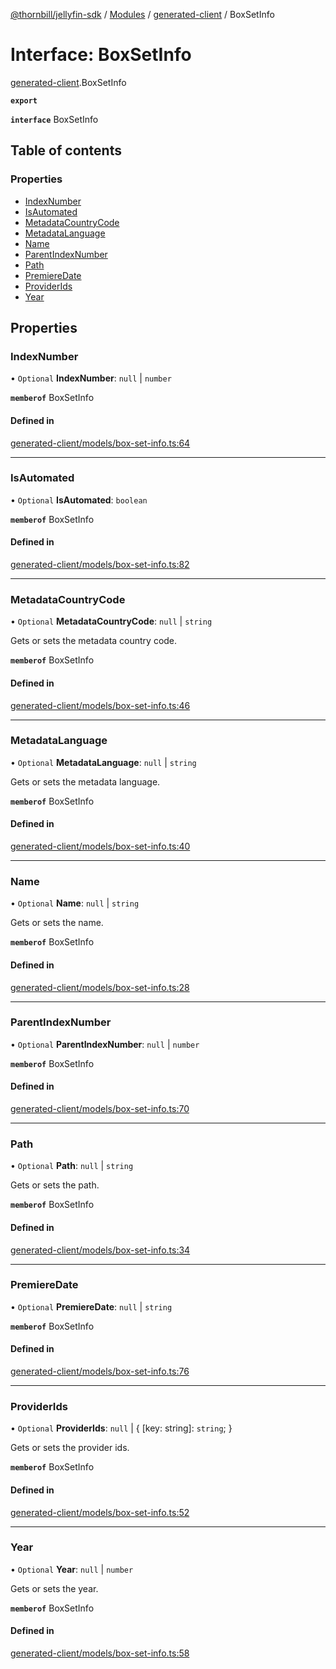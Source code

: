 [@thornbill/jellyfin-sdk](../README.md) / [Modules](../modules.md) / [generated-client](../modules/generated_client.md) / BoxSetInfo

# Interface: BoxSetInfo

[generated-client](../modules/generated_client.md).BoxSetInfo

**`export`**

**`interface`** BoxSetInfo

## Table of contents

### Properties

- [IndexNumber](generated_client.BoxSetInfo.md#indexnumber)
- [IsAutomated](generated_client.BoxSetInfo.md#isautomated)
- [MetadataCountryCode](generated_client.BoxSetInfo.md#metadatacountrycode)
- [MetadataLanguage](generated_client.BoxSetInfo.md#metadatalanguage)
- [Name](generated_client.BoxSetInfo.md#name)
- [ParentIndexNumber](generated_client.BoxSetInfo.md#parentindexnumber)
- [Path](generated_client.BoxSetInfo.md#path)
- [PremiereDate](generated_client.BoxSetInfo.md#premieredate)
- [ProviderIds](generated_client.BoxSetInfo.md#providerids)
- [Year](generated_client.BoxSetInfo.md#year)

## Properties

### IndexNumber

• `Optional` **IndexNumber**: ``null`` \| `number`

**`memberof`** BoxSetInfo

#### Defined in

[generated-client/models/box-set-info.ts:64](https://github.com/thornbill/jellyfin-sdk-typescript/blob/21a118e/src/generated-client/models/box-set-info.ts#L64)

___

### IsAutomated

• `Optional` **IsAutomated**: `boolean`

**`memberof`** BoxSetInfo

#### Defined in

[generated-client/models/box-set-info.ts:82](https://github.com/thornbill/jellyfin-sdk-typescript/blob/21a118e/src/generated-client/models/box-set-info.ts#L82)

___

### MetadataCountryCode

• `Optional` **MetadataCountryCode**: ``null`` \| `string`

Gets or sets the metadata country code.

**`memberof`** BoxSetInfo

#### Defined in

[generated-client/models/box-set-info.ts:46](https://github.com/thornbill/jellyfin-sdk-typescript/blob/21a118e/src/generated-client/models/box-set-info.ts#L46)

___

### MetadataLanguage

• `Optional` **MetadataLanguage**: ``null`` \| `string`

Gets or sets the metadata language.

**`memberof`** BoxSetInfo

#### Defined in

[generated-client/models/box-set-info.ts:40](https://github.com/thornbill/jellyfin-sdk-typescript/blob/21a118e/src/generated-client/models/box-set-info.ts#L40)

___

### Name

• `Optional` **Name**: ``null`` \| `string`

Gets or sets the name.

**`memberof`** BoxSetInfo

#### Defined in

[generated-client/models/box-set-info.ts:28](https://github.com/thornbill/jellyfin-sdk-typescript/blob/21a118e/src/generated-client/models/box-set-info.ts#L28)

___

### ParentIndexNumber

• `Optional` **ParentIndexNumber**: ``null`` \| `number`

**`memberof`** BoxSetInfo

#### Defined in

[generated-client/models/box-set-info.ts:70](https://github.com/thornbill/jellyfin-sdk-typescript/blob/21a118e/src/generated-client/models/box-set-info.ts#L70)

___

### Path

• `Optional` **Path**: ``null`` \| `string`

Gets or sets the path.

**`memberof`** BoxSetInfo

#### Defined in

[generated-client/models/box-set-info.ts:34](https://github.com/thornbill/jellyfin-sdk-typescript/blob/21a118e/src/generated-client/models/box-set-info.ts#L34)

___

### PremiereDate

• `Optional` **PremiereDate**: ``null`` \| `string`

**`memberof`** BoxSetInfo

#### Defined in

[generated-client/models/box-set-info.ts:76](https://github.com/thornbill/jellyfin-sdk-typescript/blob/21a118e/src/generated-client/models/box-set-info.ts#L76)

___

### ProviderIds

• `Optional` **ProviderIds**: ``null`` \| { [key: string]: `string`;  }

Gets or sets the provider ids.

**`memberof`** BoxSetInfo

#### Defined in

[generated-client/models/box-set-info.ts:52](https://github.com/thornbill/jellyfin-sdk-typescript/blob/21a118e/src/generated-client/models/box-set-info.ts#L52)

___

### Year

• `Optional` **Year**: ``null`` \| `number`

Gets or sets the year.

**`memberof`** BoxSetInfo

#### Defined in

[generated-client/models/box-set-info.ts:58](https://github.com/thornbill/jellyfin-sdk-typescript/blob/21a118e/src/generated-client/models/box-set-info.ts#L58)

